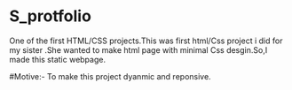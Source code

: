 # S_protfolio
One of the  first HTML/CSS projects.This was first html/Css project i did for my sister .She wanted to make html page with minimal Css desgin.So,I made this static webpage.

#Motive:- To make this project dyanmic and reponsive.
